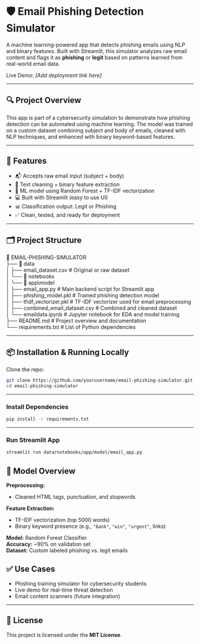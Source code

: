 # 🛡️ Email Phishing Detection Simulator

A machine learning-powered app that detects phishing emails using NLP and binary features. Built with Streamlit, this simulator analyzes raw email content and flags it as **phishing** or **legit** based on patterns learned from real-world email data.

Live Demo: _[Add deployment link here]_

---

## 🔍 Project Overview

This app is part of a cybersecurity simulation to demonstrate how phishing detection can be automated using machine learning. The model was trained on a custom dataset combining subject and body of emails, cleaned with NLP techniques, and enhanced with binary keyword-based features.

---

## 🚀 Features

- 📬 Accepts raw email input (subject + body)
- 🧹 Text cleaning + binary feature extraction
- 🧠 ML model using Random Forest + TF-IDF vectorization
- 💻 Built with Streamlit (easy to use UI)
- 📊 Classification output: Legit or Phishing
- ✅ Clean, tested, and ready for deployment

---

## 🗂️ Project Structure

📁 EMAIL-PHISHING-SIMULATOR  
├── 📁 data  
│   ├── email_dataset.csv                  # Original or raw dataset  
│   └── 📁 notebooks  
│       └── 📁 app\model  
│           ├── email_app.py               # Main backend script for Streamlit app  
│           ├── phishing_model.pkl         # Trained phishing detection model  
│           ├── tfidf_vectorizer.pkl       # TF-IDF vectorizer used for email preprocessing  
│           ├── combined_email_dataset.csv # Combined and cleaned dataset  
│           └── emaildata.ipynb            # Jupyter notebook for EDA and model training  
├── README.md                              # Project overview and documentation  
└── requirements.txt                       # List of Python dependencies  

---

## 📦 Installation & Running Locally

Clone the repo:

```bash
git clone https://github.com/yourusername/email-phishing-simulator.git
cd email-phishing-simulator
```
---
### Install Dependencies

```bash
pip install -r requirements.txt
```
---
### Run Streamlit App

```bash
streamlit run data/notebooks/app/model/email_app.py
```
## 🧠 Model Overview

**Preprocessing:**
- Cleaned HTML tags, punctuation, and stopwords

**Feature Extraction:**
- TF-IDF vectorization (top 5000 words)
- Binary keyword presence (e.g., `"bank"`, `"win"`, `"urgent"`, links)

**Model:** Random Forest Classifier  
**Accuracy:** ~90% on validation set  
**Dataset:** Custom labeled phishing vs. legit emails

## ✅ Use Cases

- Phishing training simulator for cybersecurity students  
- Live demo for real-time threat detection  
- Email content scanners (future integration)

---

## 🧾 License

This project is licensed under the **MIT License**.
